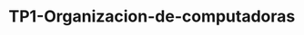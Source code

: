 # TP1-Organizacion-de-computadoras

<!--- Informe: https://es.sharelatex.com/project/59be836f7ab8b9689f0af5a1 --->
